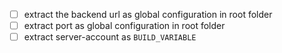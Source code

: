 - [ ] extract the backend url as global configuration in root folder
- [ ] extract port as global configuration in root folder
- [ ] extract server-account as `BUILD_VARIABLE`